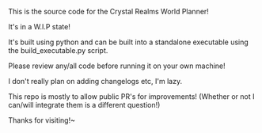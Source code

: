 This is the source code for the Crystal Realms World Planner!

It's in a W.I.P state!

It's built using python and can be built into a standalone executable using the build_executable.py script.

Please review any/all code before running it on your own machine!

I don't really plan on adding changelogs etc, I'm lazy.

This repo is mostly to allow public PR's for improvements! (Whether or not I can/will integrate them is a different question!)

Thanks for visiting!~
